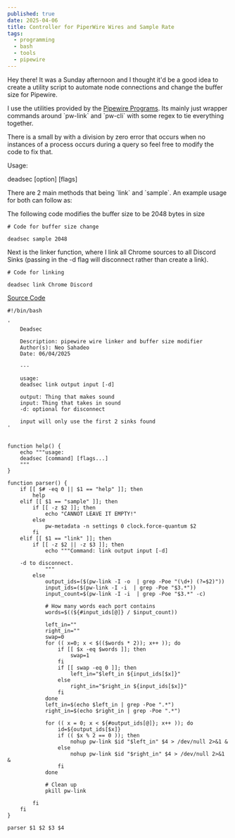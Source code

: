 ```yaml
---
published: true
date: 2025-04-06
title: Controller for PiperWire Wires and Sample Rate
tags:
  - programming
  - bash
  - tools
  - pipewire
---
```

Hey there! It was a Sunday afternoon and I thought it'd be a good idea to create a utility script to automate node connections and change the buffer size for Pipewire.

I use the utilities provided by the [Pipewire Programs](https://docs.pipewire.org/page_programs.html). Its mainly just wrapper commands around \`pw-link\` and \`pw-cli\` with some regex to tie everything together.

There is a small by with a division by zero error that occurs when no instances of a process occurs during a query so feel free to modify the code to fix that.

Usage:

deadsec \[option\] \[flags\]

There are 2 main methods that being \`link\` and \`sample\`. An example usage for both can follow as:

The following code modifies the buffer size to be 2048 bytes in size

```
# Code for buffer size change

deadsec sample 2048
```

Next is the linker function, where I link all Chrome sources to all Discord Sinks (passing in the -d flag will disconnect rather than create a link).

```
# Code for linking

deadsec link Chrome Discord
```

[Source Code](https://gist.github.com/NeoSahadeo/6febda30e303e994f718d344f7a55bfb)

```
#!/bin/bash

'
    Deadsec

    Description: pipewire wire linker and buffer size modifier
    Author(s): Neo Sahadeo
    Date: 06/04/2025

    ---

    usage:
    deadsec link output input [-d]

    output: Thing that makes sound
    input: Thing that takes in sound
    -d: optional for disconnect

    input will only use the first 2 sinks found
'


function help() {
    echo """usage:
    deadsec [command] [flags...]
    """
}

function parser() {
    if [[ $# -eq 0 || $1 == "help" ]]; then
        help
    elif [[ $1 == "sample" ]]; then
        if [[ -z $2 ]]; then
            echo "CANNOT LEAVE IT EMPTY!"
        else
            pw-metadata -n settings 0 clock.force-quantum $2
        fi
    elif [[ $1 == "link" ]]; then
        if [[ -z $2 || -z $3 ]]; then
            echo """Command: link output input [-d]

    -d to disconnect.
            """
        else
            output_ids=($(pw-link -I -o  | grep -Poe "(\d+) (?=$2)"))
            input_ids=($(pw-link -I -i  | grep -Poe "$3.*"))
            input_count=$(pw-link -I -i  | grep -Poe "$3.*" -c)

            # How many words each port contains
            words=$((${#input_ids[@]} / $input_count))

            left_in=""
            right_in=""
            swap=0
            for (( x=0; x < $(($words * 2)); x++ )); do
                if [[ $x -eq $words ]]; then
                    swap=1
                fi
                if [[ swap -eq 0 ]]; then
                    left_in="$left_in ${input_ids[$x]}"
                else
                    right_in="$right_in ${input_ids[$x]}"
                fi
            done
            left_in=$(echo $left_in | grep -Poe ".*")
            right_in=$(echo $right_in | grep -Poe ".*")

            for (( x = 0; x < ${#output_ids[@]}; x++ )); do
                id=${output_ids[$x]}
                if (( $x % 2 == 0 )); then
                    nohup pw-link $id "$left_in" $4 > /dev/null 2>&1 &
                else
                    nohup pw-link $id "$right_in" $4 > /dev/null 2>&1 &
                fi
            done

            # Clean up
            pkill pw-link

        fi
    fi
}

parser $1 $2 $3 $4
```